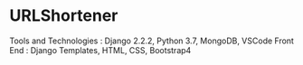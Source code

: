 # URLShortener

Tools and Technologies : Django 2.2.2, Python 3.7, MongoDB, VSCode
Front End : Django Templates, HTML, CSS, Bootstrap4

